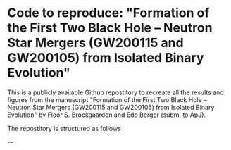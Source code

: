 # Code to reproduce: "Formation of the First Two Black Hole – Neutron Star Mergers (GW200115 and GW200105) from Isolated Binary Evolution"
This is a publicly available Github repostitory to recreate all the results and figures from the manuscript "Formation of the First Two Black Hole – Neutron Star Mergers (GW200115 and GW200105) from Isolated Binary Evolution" by Floor S. Broekgaarden and Edo Berger (subm. to ApJ). 

The repostitory is structured as follows 

-- 


